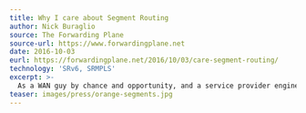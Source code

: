 ```yaml
---
title: Why I care about Segment Routing
author: Nick Buraglio
source: The Forwarding Plane
source-url: https://www.forwardingplane.net
date: 2016-10-03
eurl: https://forwardingplane.net/2016/10/03/care-segment-routing/
technology: 'SRv6, SRMPLS'
excerpt: >-
  As a WAN guy by chance and opportunity, and a service provider engineer and architect by choice (and also chance and opportunity), segment routing (SR) is one of those wonderful new technologies that keeps rearing its head over and over in recent days – and it’s already playing in the big leagues.
teaser: images/press/orange-segments.jpg
---
```

